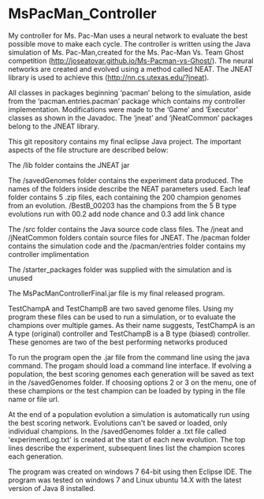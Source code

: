 # MsPacMan_Controller
My controller for Ms. Pac-Man uses a neural network to evaluate the best possible move to make each cycle. The controller is written using the Java simulation of Ms. Pac-Man,created for the Ms. Pac-Man Vs. Team Ghost competition (http://joseatovar.github.io/Ms-Pacman-vs-Ghost/). The neural networks are created and evolved using a method called NEAT. The JNEAT library is used to achieve this (http://nn.cs.utexas.edu/?jneat). 

All classes in packages beginning ‘pacman’ belong to the simulation, aside from the ‘pacman.entries.pacman’ package which contains my controller implementation. Modifications were made to the ‘Game’ and ‘Executor’ classes as shown in the Javadoc. The ‘jneat’ and ‘jNeatCommon’ packages belong to the JNEAT library.

This git repository contains my final eclipse Java project.
The important aspects of the file structure are described below:

The /lib folder contains the JNEAT jar

The /savedGenomes folder contains the experiment data produced.
The names of the folders inside describe the NEAT parameters 
used. Each leaf folder contains 5 .zip files, each containing 
the 200 champion genomes from an evolution. /BestB_00203 has
the champions from the 5 B type evolutions run with 00.2 add
node chance and 0.3 add link chance

The /src folder contains the Java source code class files. The 
/jneat and /jNeatCommon folders contain source files for JNEAT.
The /pacman folder contains the simulation code and the 
/pacman/entries folder contains my controller implimentation

The /starter_packages folder was supplied with the simulation and 
is unused

The MsPacManControllerFinal.jar file is my final released program.

TestChampA and TestChampB are two saved genome files. Using my program
these files can be used to run a simulation, or to evaluate the 
champions over multiple games. As their name suggests, TestChampA is an
A type (original) controller and TestChampB is a B type (biased) 
controller. These genomes are two of the best performing networks produced

To run the program open the .jar file from the command line using the 
java command. The progam should load a command line interface. If evolving a population, the best 
scoring genomes each generation will be saved as text in the /savedGenomes folder.
If choosing options 2 or 3 on the menu, one of these champions or the test champion can
be loaded by typing in the file name or file url. 

At the end of a population evolution a simulation is automatically run using the best
scoring network. Evolutions can't be saved or loaded, only individual champions. In
the /savedGenomes folder a .txt file called 'experimentLog.txt' is created at the start
of each new evolution. The top lines describe the experiment, subsequent lines list the 
champion scores each generation.

The program was created on windows 7 64-bit using then Eclipse IDE.
The program was tested on windows 7 and Linux ubuntu 14.X with the
latest version of Java 8 installed. 
